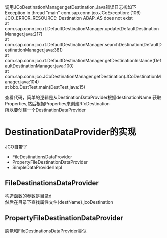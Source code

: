 调用JCoDestinationManager.getDestination,Java错误日志栈如下  
Exception in thread "main" com.sap.conn.jco.JCoException: (106) JCO_ERROR_RESOURCE: Destination ABAP_AS does not exist  
	at com.sap.conn.jco.rt.DefaultDestinationManager.update(DefaultDestinationManager.java:217)  
	at com.sap.conn.jco.rt.DefaultDestinationManager.searchDestination(DefaultDestinationManager.java:381)  
	at com.sap.conn.jco.rt.DefaultDestinationManager.getDestinationInstance(DefaultDestinationManager.java:100)  
	at com.sap.conn.jco.JCoDestinationManager.getDestination(JCoDestinationManager.java:104)  
	at bbb.DestTest.main(DestTest.java:15)  

查看代码，简单的逻辑是从DestinationDataProvider根据destinationName 获取Properties,然后根据Properties来创建RfcDestination  
所以要创建一个DestinationDataProvider

# DestinationDataProvider的实现
JCO自带了
  * FileDestinationsDataProvider
  * PropertyFileDestinationDataProvider
  * SimpleDataProviderImpl

## FileDestinationsDataProvider
  构造函数的参数是目录d  
  然后在目录下查找属性文件{destName}.jcoDestination
   
## PropertyFileDestinationDataProvider
  感觉和FileDestinationsDataProvider类似

